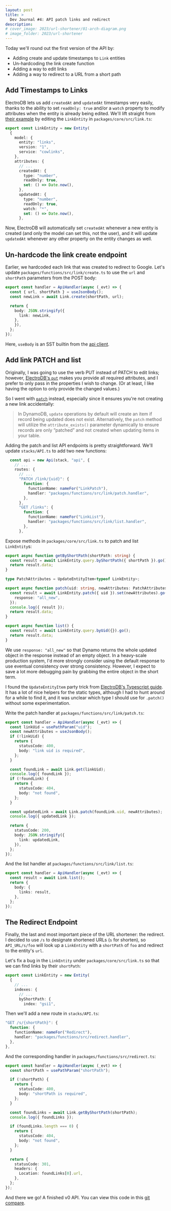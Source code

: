 ```yaml
---
layout: post
title: >
  Dev Journal #4: API patch links and redirect
description:
# cover_image: 2023/url-shortener/01-arch-diagram.png
# image_folder: 2023/url-shortener
---
```


Today we'll round out the first version of the API by:

- Adding create and update timestamps to `Link` entities
- Un-hardcoding the link create function
- Adding a way to edit links
- Adding a way to redirect to a URL from a short path

## Add Timestamps to Links

ElectroDB lets us add `createdAt` and `updatedAt` timestamps very easily, thanks to the ability to set `readOnly: true` and/or a `watch` property to modify attributes when the entity is already being edited. We'll lift straight from [their example][timestamps] by editing the `LinkEntity` in `packages/core/src/link.ts`:

[timestamps]: https://electrodb.dev/en/recipes/created-at-updated-at/

```ts
export const LinkEntity = new Entity(
  {
    model: {
      entity: "links",
      version: "1",
      service: "cowlinks",
    },
    attributes: {
      // ...
      createdAt: {
        type: "number",
        readOnly: true,
        set: () => Date.now(),
      },
      updatedAt: {
        type: "number",
        readOnly: true,
        watch: "*",
        set: () => Date.now(),
      },
```

Now, ElectroDB will automatically set `createdAt` whenever a new entity is created (and only the model can set this, not the user), and it will update `updatedAt` whenever any other property on the entity changes as well.

## Un-hardcode the link create endpoint

Earlier, we hardcoded each link that was created to redirect to Google. Let's update `packages/functions/src/link/create.ts` to use the `url` and `shortPath` parameters from the POST body:

```ts
export const handler = ApiHandler(async (_evt) => {
  const { url, shortPath } = useJsonBody();
  const newLink = await Link.create(shortPath, url);

  return {
    body: JSON.stringify({
      link: newLink,
    },
    }),
  };
});
```

Here, `useBody` is an SST builtin from the [api client][sst-api].

[sst-api]: https://docs.sst.dev/clients/api#usejsonbody

## Add link PATCH and list

Originally, I was going to use the verb PUT instead of PATCH to edit links; however, [ElectroDB's `put`][edb-put] makes you provide all required attributes, and I prefer to only pass in the properties I wish to change. (Or at least, I like having the option to only provide the changed values.)

So I went with [`patch`][edb-patch] instead, especially since it ensures you're not creating a new link accidentally:

> In DynamoDB, `update` operations by default will create an item if record being updated does not exist. Alternatively, the `patch` method will utilize the `attribute_exists()` parameter dynamically to ensure records are only “patched” and not created when updating items in your table.

Adding the patch and list API endpoints is pretty straightforward. We'll update `stacks/API.ts` to add two new functions:

```ts
  const api = new Api(stack, "api", {
    // ...
    routes: {
      // ...
      "PATCH /link/{uid}": {
        function: {
          functionName: nameFor("LinkPatch"),
          handler: "packages/functions/src/link/patch.handler",
        },
      },
      "GET /links": {
        function: {
          functionName: nameFor("LinkList"),
          handler: "packages/functions/src/link/list.handler",
        },
      },
```

Expose methods in `packages/core/src/link.ts` to patch and list `LinkEntity`s:

```ts
export async function getByShortPath(shortPath: string) {
  const result = await LinkEntity.query.byShortPath({ shortPath }).go();
  return result.data;
}

type PatchAttributes = UpdateEntityItem<typeof LinkEntity>;

export async function patch(uid: string, newAttributes: PatchAttributes) {
  const result = await LinkEntity.patch({ uid }).set(newAttributes).go({
    response: "all_new",
  });
  console.log({ result });
  return result.data;
}

export async function list() {
  const result = await LinkEntity.query.byUid({}).go();
  return result.data;
}
```

We use `response: "all_new"` so that Dynamo returns the whole updated object in the response instead of an empty object. In a heavy-scale production system, I'd more strongly consider using the default response to use eventual consistency over strong consistency. However, I expect to save a lot more debugging pain by grabbing the entire object in the short term.

I found the `UpdateEntityItem` party trick from [ElectroDB's Typescript guide][edb-ts]. It has a lot of nice helpers for the static types, although I had to hunt around for a while to find it, and it was unclear which type I should use for `.patch()` without some experimentation.

[edb-patch]: https://electrodb.dev/en/mutations/patch/
[edb-put]: https://electrodb.dev/en/mutations/put/
[edb-ts]: https://electrodb.dev/en/reference/typescript

Write the patch handler at `packages/functions/src/link/patch.ts`:

```ts
export const handler = ApiHandler(async (_evt) => {
  const linkUid = usePathParam("uid");
  const newAttributes = useJsonBody();
  if (!linkUid) {
    return {
      statusCode: 400,
      body: "link uid is required",
    };
  }

  const foundLink = await Link.get(linkUid);
  console.log({ foundLink });
  if (!foundLink) {
    return {
      statusCode: 404,
      body: "not found",
    };
  }

  const updatedLink = await Link.patch(foundLink.uid, newAttributes);
  console.log({ updatedLink });

  return {
    statusCode: 200,
    body: JSON.stringify({
      link: updatedLink,
    }),
  };
});
```

And the list handler at `packages/functions/src/link/list.ts`:

```ts
export const handler = ApiHandler(async (_evt) => {
  const result = await Link.list();
  return {
    body: {
      links: result,
    },
  };
});
```

## The Redirect Endpoint

Finally, the last and most important piece of the URL shortener: the redirect. I decided to use `/s` to designate shortened URLs (`s` for shorten), so `API_URL/s/foo` will look up a `LinkEntity` with a `shortPath` of `foo` and redirect to the entity's `url`.

Let's fix a bug in the `LinkEntity` under `packages/core/src/link.ts` so that we can find links by their `shortPath`:

```ts
export const LinkEntity = new Entity(
  {
    // ...
    indexes: {
      // ...
      byShortPath: {
        index: "gsi1",
```

Then we'll add a new route in `stacks/API.ts`:

```ts
"GET /s/{shortPath}": {
  function: {
    functionName: nameFor("Redirect"),
    handler: "packages/functions/src/redirect.handler",
  },
},
```

And the corresponding handler in `packages/functions/src/redirect.ts`:

```ts
export const handler = ApiHandler(async (_evt) => {
  const shortPath = usePathParam("shortPath");

  if (!shortPath) {
    return {
      statusCode: 400,
      body: "shortPath is required",
    };
  }

  const foundLinks = await Link.getByShortPath(shortPath);
  console.log({ foundLinks });

  if (foundLinks.length === 0) {
    return {
      statusCode: 404,
      body: "not found",
    };
  }

  return {
    statusCode: 301,
    headers: {
      Location: foundLinks[0].url,
    },
  };
});
```

And there we go! A finished v0 API. You can view this code in this [git compare][compare].

[compare]: https://github.com/nickymarino/url-shortener/compare/e8a5faf2acf35a8528e425d447edf4ef7c118358..5df2c4e821414b077ee4ba8348cc3f42deeb4b19
